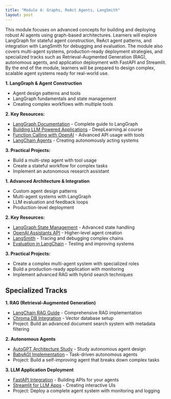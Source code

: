 ```yaml
---
title: "Module 4: Graphs, ReAct Agents, LangSmith"
layout: post
---
```


This module focuses on advanced concepts for building and deploying robust AI agents using graph-based architectures. Learners will explore LangGraph for stateful agent construction, ReAct agent patterns, and integration with LangSmith for debugging and evaluation. The module also covers multi-agent systems, production-ready deployment strategies, and specialized tracks such as Retrieval-Augmented Generation (RAG), autonomous agents, and application deployment with FastAPI and Streamlit. By the end of the module, learners will be prepared to design complex, scalable agent systems ready for real-world use.


**1. LangGraph & Agent Construction**
- Agent design patterns and tools
- LangGraph fundamentals and state management
- Creating complex workflows with multiple tools

**2. Key Resources:**
- [LangGraph Documentation](https://python.langchain.com/docs/langgraph/) - Complete guide to LangGraph
- [Building LLM Powered Applications](https://www.deeplearning.ai/short-courses/building-llm-powered-applications/) - DeepLearning.ai course
- [Function Calling with OpenAI](https://platform.openai.com/docs/guides/function-calling) - Advanced API usage with tools
- [LangChain Agents](https://python.langchain.com/docs/modules/agents/) - Creating autonomously acting systems

**3. Practical Projects:**
- Build a multi-step agent with tool usage
- Create a stateful workflow for complex tasks
- Implement an autonomous research assistant

**1. Advanced Architecture & Integration**
- Custom agent design patterns
- Multi-agent systems with LangGraph
- LLM evaluation and feedback loops
- Production-level deployment

**2. Key Resources:**
- [LangGraph State Management](https://python.langchain.com/docs/langgraph/user_guide/) - Advanced state handling
- [OpenAI Assistants API](https://platform.openai.com/docs/assistants/overview) - Higher-level agent creation
- [LangSmith](https://smith.langchain.com/) - Tracing and debugging complex chains
- [Evaluation in LangChain](https://python.langchain.com/docs/guides/evaluation/) - Testing and improving systems

**3. Practical Projects:**
- Create a complex multi-agent system with specialized roles
- Build a production-ready application with monitoring
- Implement advanced RAG with hybrid search techniques

## Specialized Tracks

**1. RAG (Retrieval-Augmented Generation)**
- [LangChain RAG Guide](https://python.langchain.com/docs/use_cases/question_answering/) - Comprehensive RAG implementation
- [Chroma DB Integration](https://python.langchain.com/docs/integrations/vectorstores/chroma) - Vector database setup
- Project: Build an advanced document search system with metadata filtering

**2. Autonomous Agents**
- [AutoGPT Architecture Study](https://github.com/Significant-Gravitas/AutoGPT) - Study autonomous agent design
- [BabyAGI Implementation](https://github.com/yoheinakajima/babyagi) - Task-driven autonomous agents
- Project: Build a self-improving agent that breaks down complex tasks

**3. LLM Application Deployment**
- [FastAPI Integration](https://fastapi.tiangolo.com/) - Building APIs for your agents
- [Streamlit for LLM Apps](https://streamlit.io/) - Creating interactive UIs
- Project: Deploy a complete agent system with monitoring and logging
